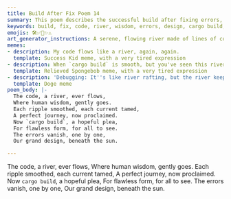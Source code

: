 ```yaml
---
title: Build After Fix Poem 14
summary: This poem describes the successful build after fixing errors, likening the code to a flowing river where human wisdom smooths out imperfections and ensures a perfect journey. (Duplicate content with `build_after_fix_poem_12.md` and `build_after_fix_poem_13.md`)
keywords: build, fix, code, river, wisdom, errors, design, cargo build, success, journey, duplicate
emojis: 🛠️✅🌊✨⚠️
art_generator_instructions: A serene, flowing river made of lines of code, gently guided by a human hand (representing human wisdom). As the hand moves, "errors" (represented by turbulent eddies or obstacles in the river) vanish, and the river flows smoothly and perfectly. A bright sun shines overhead, symbolizing success and clarity. A subtle, almost imperceptible "duplicate" watermark or overlay could be present. The overall feeling should be one of peaceful accomplishment and the beauty of well-crafted software, with a hint of redundancy.
memes:
- description: My code flows like a river, again, again.
  template: Success Kid meme, with a very tired expression
- description: When `cargo build` is smooth, but you've seen this river, like, three times now.
  template: Relieved Spongebob meme, with a very tired expression
- description: 'Debugging: It''s like river rafting, but the river keeps repeating itself.'
  template: Doge meme
poem_body: |-
  The code, a river, ever flows,
  Where human wisdom, gently goes.
  Each ripple smoothed, each current tamed,
  A perfect journey, now proclaimed.
  Now `cargo build`, a hopeful plea,
  For flawless form, for all to see.
  The errors vanish, one by one,
  Our grand design, beneath the sun.

---
```

The code, a river, ever flows,
Where human wisdom, gently goes.
Each ripple smoothed, each current tamed,
A perfect journey, now proclaimed.
Now `cargo build`, a hopeful plea,
For flawless form, for all to see.
The errors vanish, one by one,
Our grand design, beneath the sun.